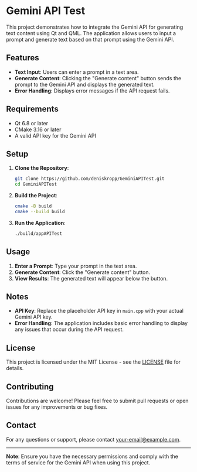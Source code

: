 # Gemini API Test

This project demonstrates how to integrate the Gemini API for generating text content using Qt and QML. The application allows users to input a prompt and generate text based on that prompt using the Gemini API.

## Features

- **Text Input**: Users can enter a prompt in a text area.
- **Generate Content**: Clicking the "Generate content" button sends the prompt to the Gemini API and displays the generated text.
- **Error Handling**: Displays error messages if the API request fails.

## Requirements

- Qt 6.8 or later
- CMake 3.16 or later
- A valid API key for the Gemini API

## Setup

1. **Clone the Repository**:

   ```bash
   git clone https://github.com/deniskropp/GeminiAPITest.git
   cd GeminiAPITest
   ```
2. **Build the Project**:

   ```bash
   cmake -B build
   cmake --build build
   ```
3. **Run the Application**:

   ```bash
   ./build/appAPITest
   ```

## Usage

1. **Enter a Prompt**: Type your prompt in the text area.
2. **Generate Content**: Click the "Generate content" button.
3. **View Results**: The generated text will appear below the button.

## Notes

- **API Key**: Replace the placeholder API key in `main.cpp` with your actual Gemini API key.
- **Error Handling**: The application includes basic error handling to display any issues that occur during the API request.

## License

This project is licensed under the MIT License - see the [LICENSE](LICENSE) file for details.

## Contributing

Contributions are welcome! Please feel free to submit pull requests or open issues for any improvements or bug fixes.

## Contact

For any questions or support, please contact [your-email@example.com](mailto:your-email@example.com).

---

**Note**: Ensure you have the necessary permissions and comply with the terms of service for the Gemini API when using this project.

